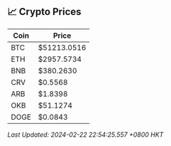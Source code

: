 ## 📈 Crypto Prices

| Coin | Price |
| ---- | ----- |
| BTC | $51213.0516 |
| ETH | $2957.5734 |
| BNB | $380.2630 |
| CRV | $0.5568 |
| ARB | $1.8398 |
| OKB | $51.1274 |
| DOGE | $0.0843 |

_Last Updated: 2024-02-22 22:54:25.557 +0800 HKT_